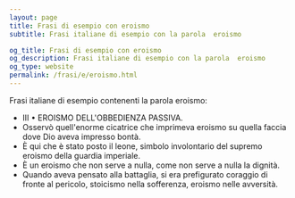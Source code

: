 ```yaml
---
layout: page
title: Frasi di esempio con eroismo 
subtitle: Frasi italiane di esempio con la parola  eroismo

og_title: Frasi di esempio con eroismo 
og_description: Frasi italiane di esempio con la parola  eroismo
og_type: website
permalink: /frasi/e/eroismo.html
---
```


Frasi italiane di esempio contenenti la parola eroismo:


- III • EROISMO DELL'OBBEDIENZA PASSIVA.
- Osservò quell'enorme cicatrice che imprimeva eroismo su quella faccia dove Dio aveva impresso bontà.
- È qui che è stato posto il leone, simbolo involontario del supremo eroismo della guardia imperiale.
- È un eroismo che non serve a nulla, come non serve a nulla la dignità.
- Quando aveva pensato alla battaglia, si era prefigurato coraggio di fronte al pericolo, stoicismo nella sofferenza, eroismo nelle avversità.
